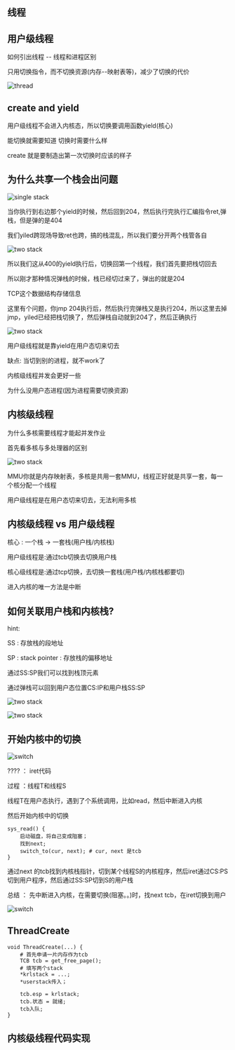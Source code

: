 ## 线程

## 用户级线程

如何引出线程 -- 线程和进程区别

只用切换指令，而不切换资源(内存--映射表等)，减少了切换的代价

![thread](./assets/04_thrd.png)

## create and yield

用户级线程不会进入内核态，所以切换要调用函数yield(核心)

能切换就需要知道 切换时需要什么样

create 就是要制造出第一次切换时应该的样子


## 为什么共享一个栈会出问题

![single stack](./assets/05_yield.png)

当你执行到右边那个yield的时候，然后回到204，然后执行完执行汇编指令ret,弹栈，但是弹的是404

我们yiled跨现场导致ret也跨，搞的栈混乱，所以我们要分开两个栈管各自

![two stack](./assets/06_stack.png)

所以我们这从400的yield执行后，切换回第一个线程，我们首先要把栈切回去

所以刚才那种情况弹栈的时候，栈已经切过来了，弹出的就是204

TCP这个数据结构存储信息

这里有个问题，你jmp 204执行后，然后执行完弹栈又是执行204，所以这里去掉jmp，yiled已经把栈切换了，然后弹栈自动就到204了，然后正确执行

![two stack](./assets/07_stack.png)

用户级线程就是靠yield在用户态切来切去

缺点: 当切到别的进程，就不work了

内核级线程并发会更好一些

为什么没用户态进程(因为进程需要切换资源)

## 内核级线程

为什么多核需要线程才能起并发作业

首先看多核与多处理器的区别

![two stack](./assets/08_core.png)

MMU你就是内存映射表，多核是共用一套MMU，线程正好就是共享一套，每一个核分配一个线程

用户级线程是在用户态切来切去，无法利用多核

## 内核级线程 vs 用户级线程

核心 : 一个栈 -> 一套栈(用户栈/内核栈)

用户级线程是:通过tcb切换去切换用户栈

核心级线程是:通过tcp切换，去切换一套栈(用户栈/内核栈都要切)

进入内核的唯一方法是中断

## 如何关联用户栈和内核栈?

hint: 

SS : 存放栈的段地址

SP : stack pointer : 存放栈的偏移地址

通过SS:SP我们可以找到栈顶元素

通过弹栈可以回到用户态位置CS:IP和用户栈SS:SP

![two stack](./assets/10_stack.png)

![two stack](./assets/09_kenel_stack.png)

## 开始内核中的切换

![switch](./assets/11_switch.png)

???? ： iret代码

过程 ：线程T和线程S

线程T在用户态执行，遇到了个系统调用，比如read，然后中断进入内核

然后开始内核中的切换


```
sys_read() {
    启动磁盘，将自己变成阻塞；
    找到next;
    switch_to(cur, next); # cur, next 是tcb
}
```
通过next 的tcb找到内核栈指针，切到某个线程S的内核程序，然后iret通过CS:PS切到用户程序，然后通过SS:SP切到S的用户栈

总结 ： 先中断进入内核，在需要切换(阻塞。。)时，找next tcb，在iret切换到用户

![switch](./assets/12_switch.png)

## ThreadCreate

```
void ThreadCreate(...) {
    # 首先申请一片内存作为tcb
    TCB tcb = get_free_page();
    # 填写两个stack
    *krlstack = ...;
    *userstack传入；

    tcb.esp = krlstack;  
    tcb.状态 = 就绪;
    tcb入队;
}
```

## 内核级线程代码实现


